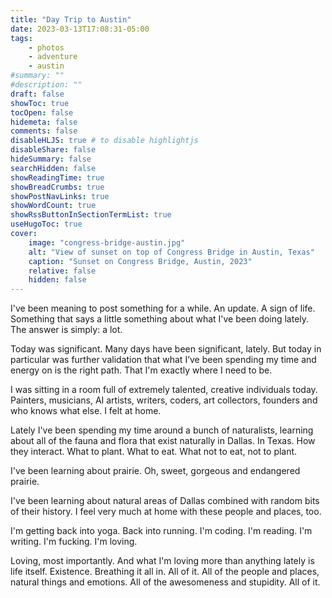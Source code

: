 ```yaml
---
title: "Day Trip to Austin"
date: 2023-03-13T17:08:31-05:00
tags:
    - photos
    - adventure
    - austin
#summary: ""
#description: ""
draft: false
showToc: true
tocOpen: false
hidemeta: false
comments: false
disableHLJS: true # to disable highlightjs
disableShare: false
hideSummary: false
searchHidden: false
showReadingTime: true
showBreadCrumbs: true
showPostNavLinks: true
showWordCount: true
showRssButtonInSectionTermList: true
useHugoToc: true
cover:
    image: "congress-bridge-austin.jpg"
    alt: "View of sunset on top of Congress Bridge in Austin, Texas"
    caption: "Sunset on Congress Bridge, Austin, 2023"
    relative: false
    hidden: false
---
```


I've been meaning to post something for a while. An update. A sign of life. Something that says a little something about what I've been doing lately. The answer is simply: a lot.

Today was significant. Many days have been significant, lately. But today in particular was further validation that what I’ve been spending my time and energy on is the right path. That I'm exactly where I need to be.

I was sitting in a room full of extremely talented, creative individuals today. Painters, musicians, AI artists, writers, coders, art collectors, founders and who knows what else. I felt at home.

Lately I've been spending my time around a bunch of naturalists, learning about all of the fauna and flora that exist naturally in Dallas. In Texas. How they interact. What to plant. What to eat. What not to eat, not to plant.

I've been learning about prairie. Oh, sweet, gorgeous and endangered prairie.

I've been learning about natural areas of Dallas combined with random bits of their history. I feel very much at home with these people and places, too.

I'm getting back into yoga. Back into running. I'm coding. I'm reading. I'm writing. I'm fucking. I'm loving.

Loving, most importantly. And what I'm loving more than anything lately is life itself. Existence. Breathing it all in. All of it. All of the people and places, natural things and emotions. All of the awesomeness and stupidity. All of it.

